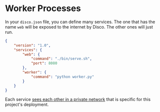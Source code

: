 # Worker Processes

In your `disco.json` file, you can define many services. The one that has the name `web` will be exposed to the internet by Disco. The other ones will just run.

```json
{
    "version": "1.0",
    "services": {
        "web": {
            "command": "./bin/serve.sh",
            "port": 8080
        },
        "worker": {
            "command": "python worker.py"
        }
    }
}
```

Each service [sees each other in a private network](ports#internal-communication-between-services) that is specific for this project's deployment. 
